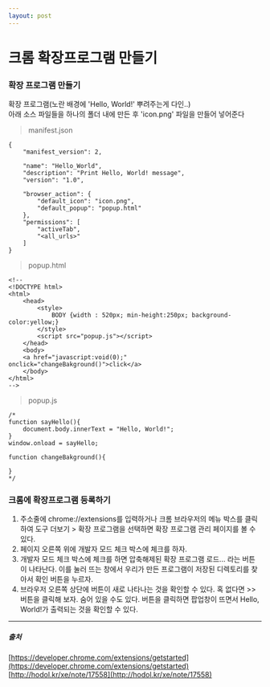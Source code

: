 ```yaml
---
layout: post
---
```


# 크롬 확장프로그램 만들기

### 확장 프로그램 만들기


확장 프로그램(노란 배경에 'Hello, World!' 뿌려주는게 다인..)  
아래 소스 파일들을 하나의 폴더 내에 만든 후 'icon.png' 파일을 만들어 넣어준다  

>manifest.json
```
{
    "manifest_version": 2,
    
    "name": "Hello_World",
    "description": "Print Hello, World! message",
    "version": "1.0",
    
    "browser_action": {
        "default_icon": "icon.png",
        "default_popup": "popup.html"
    },
    "permissions": [
        "activeTab",
        "<all_urls>"
    ]
}
```


>popup.html
```
<!--
<!DOCTYPE html>
<html>
    <head>
        <style>
            BODY {width : 520px; min-height:250px; background-color:yellow;}
        </style>
        <script src="popup.js"></script>
    </head>
    <body>
	<a href="javascript:void(0);" onclick="changeBakground()">click</a>
    </body>
</html>
-->
```


>popup.js
```
/*
function sayHello(){
    document.body.innerText = "Hello, World!";
}
window.onload = sayHello;

function changeBakground(){
	
}
*/
```



### 크롬에 확장프로그램 등록하기

1. 주소줄에 chrome://extensions를 입력하거나 크롬 브라우저의 메뉴 박스를 클릭하여 도구 더보기 > 확장 프로그램을 선택하면 확장 프로그램 관리 페이지를 볼 수 있다.  
2. 페이지 오른쪽 위에 개발자 모드 체크 박스에 체크를 하자.  
3. 개발자 모드 체크 박스에 체크를 하면 압축해제된 확장 프로그램 로드... 라는 버튼이 나타난다. 이를 눌러 뜨는 창에서 우리가 만든 프로그램이 저장된 디렉토리를 찾아서 확인 버튼을 누르자.  
4. 브라우저 오른쪽 상단에 버튼이 새로 나타나는 것을 확인할 수 있다. 혹 없다면 >> 버튼을 클릭해 보자. 숨어 있을 수도 있다. 버튼을 클릭하면 팝업창이 뜨면서 Hello, World!가 출력되는 것을 확인할 수 있다.  




---
##### 출처  
[https://developer.chrome.com/extensions/getstarted](https://developer.chrome.com/extensions/getstarted)  
[http://hodol.kr/xe/note/17558](http://hodol.kr/xe/note/17558)  

